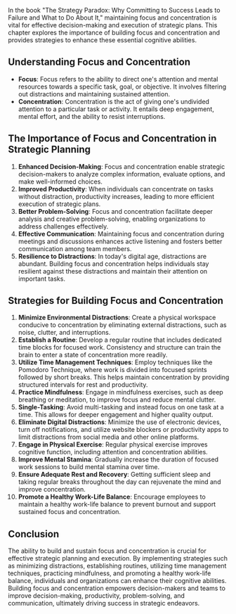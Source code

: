 
In the book "The Strategy Paradox: Why Committing to Success Leads to Failure and What to Do About It," maintaining focus and concentration is vital for effective decision-making and execution of strategic plans. This chapter explores the importance of building focus and concentration and provides strategies to enhance these essential cognitive abilities.

Understanding Focus and Concentration
-------------------------------------

* **Focus**: Focus refers to the ability to direct one's attention and mental resources towards a specific task, goal, or objective. It involves filtering out distractions and maintaining sustained attention.
* **Concentration**: Concentration is the act of giving one's undivided attention to a particular task or activity. It entails deep engagement, mental effort, and the ability to resist interruptions.

The Importance of Focus and Concentration in Strategic Planning
---------------------------------------------------------------

1. **Enhanced Decision-Making**: Focus and concentration enable strategic decision-makers to analyze complex information, evaluate options, and make well-informed choices.
2. **Improved Productivity**: When individuals can concentrate on tasks without distraction, productivity increases, leading to more efficient execution of strategic plans.
3. **Better Problem-Solving**: Focus and concentration facilitate deeper analysis and creative problem-solving, enabling organizations to address challenges effectively.
4. **Effective Communication**: Maintaining focus and concentration during meetings and discussions enhances active listening and fosters better communication among team members.
5. **Resilience to Distractions**: In today's digital age, distractions are abundant. Building focus and concentration helps individuals stay resilient against these distractions and maintain their attention on important tasks.

Strategies for Building Focus and Concentration
-----------------------------------------------

1. **Minimize Environmental Distractions**: Create a physical workspace conducive to concentration by eliminating external distractions, such as noise, clutter, and interruptions.
2. **Establish a Routine**: Develop a regular routine that includes dedicated time blocks for focused work. Consistency and structure can train the brain to enter a state of concentration more readily.
3. **Utilize Time Management Techniques**: Employ techniques like the Pomodoro Technique, where work is divided into focused sprints followed by short breaks. This helps maintain concentration by providing structured intervals for rest and productivity.
4. **Practice Mindfulness**: Engage in mindfulness exercises, such as deep breathing or meditation, to improve focus and reduce mental clutter.
5. **Single-Tasking**: Avoid multi-tasking and instead focus on one task at a time. This allows for deeper engagement and higher quality output.
6. **Eliminate Digital Distractions**: Minimize the use of electronic devices, turn off notifications, and utilize website blockers or productivity apps to limit distractions from social media and other online platforms.
7. **Engage in Physical Exercise**: Regular physical exercise improves cognitive function, including attention and concentration abilities.
8. **Improve Mental Stamina**: Gradually increase the duration of focused work sessions to build mental stamina over time.
9. **Ensure Adequate Rest and Recovery**: Getting sufficient sleep and taking regular breaks throughout the day can rejuvenate the mind and improve concentration.
10. **Promote a Healthy Work-Life Balance**: Encourage employees to maintain a healthy work-life balance to prevent burnout and support sustained focus and concentration.

Conclusion
----------

The ability to build and sustain focus and concentration is crucial for effective strategic planning and execution. By implementing strategies such as minimizing distractions, establishing routines, utilizing time management techniques, practicing mindfulness, and promoting a healthy work-life balance, individuals and organizations can enhance their cognitive abilities. Building focus and concentration empowers decision-makers and teams to improve decision-making, productivity, problem-solving, and communication, ultimately driving success in strategic endeavors.

